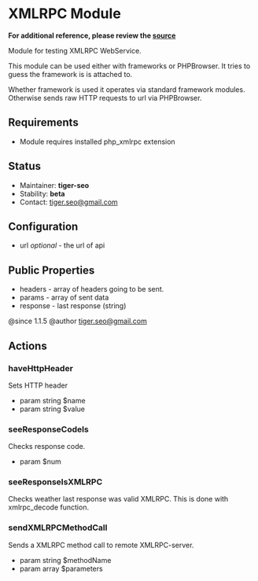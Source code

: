 # XMLRPC Module

**For additional reference, please review the [source](https://github.com/Codeception/Codeception/tree/master/src/Codeception/Module/XMLRPC.php)**

Module for testing XMLRPC WebService.

This module can be used either with frameworks or PHPBrowser.
It tries to guess the framework is is attached to.

Whether framework is used it operates via standard framework modules.
Otherwise sends raw HTTP requests to url via PHPBrowser.

## Requirements

* Module requires installed php_xmlrpc extension

## Status

* Maintainer: **tiger-seo**
* Stability: **beta**
* Contact: tiger.seo@gmail.com

## Configuration

* url *optional* - the url of api

## Public Properties

* headers - array of headers going to be sent.
* params - array of sent data
* response - last response (string)

@since 1.1.5
@author tiger.seo@gmail.com

## Actions

### haveHttpHeader

Sets HTTP header

 * param string $name
 * param string $value

### seeResponseCodeIs

Checks response code.

 * param $num

### seeResponseIsXMLRPC

Checks weather last response was valid XMLRPC.
This is done with xmlrpc_decode function.


### sendXMLRPCMethodCall

Sends a XMLRPC method call to remote XMLRPC-server.

 * param string $methodName
 * param array $parameters

